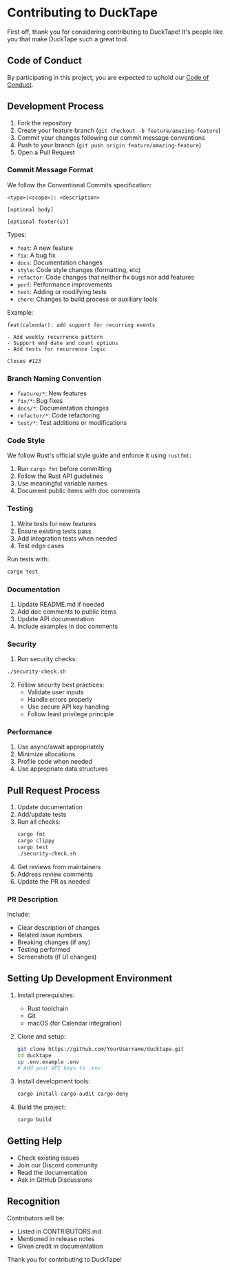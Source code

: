 # Contributing to DuckTape

First off, thank you for considering contributing to DuckTape! It's people like you that make DuckTape such a great tool.

## Code of Conduct

By participating in this project, you are expected to uphold our [Code of Conduct](CODE_OF_CONDUCT.md).

## Development Process

1. Fork the repository
2. Create your feature branch (`git checkout -b feature/amazing-feature`)
3. Commit your changes following our commit message conventions
4. Push to your branch (`git push origin feature/amazing-feature`)
5. Open a Pull Request

### Commit Message Format

We follow the Conventional Commits specification:

```
<type>(<scope>): <description>

[optional body]

[optional footer(s)]
```

Types:
- `feat`: A new feature
- `fix`: A bug fix
- `docs`: Documentation changes
- `style`: Code style changes (formatting, etc)
- `refactor`: Code changes that neither fix bugs nor add features
- `perf`: Performance improvements
- `test`: Adding or modifying tests
- `chore`: Changes to build process or auxiliary tools

Example:
```
feat(calendar): add support for recurring events

- Add weekly recurrence pattern
- Support end date and count options
- Add tests for recurrence logic

Closes #123
```

### Branch Naming Convention

- `feature/*`: New features
- `fix/*`: Bug fixes
- `docs/*`: Documentation changes
- `refactor/*`: Code refactoring
- `test/*`: Test additions or modifications

### Code Style

We follow Rust's official style guide and enforce it using `rustfmt`:

1. Run `cargo fmt` before committing
2. Follow the Rust API guidelines
3. Use meaningful variable names
4. Document public items with doc comments

### Testing

1. Write tests for new features
2. Ensure existing tests pass
3. Add integration tests when needed
4. Test edge cases

Run tests with:
```bash
cargo test
```

### Documentation

1. Update README.md if needed
2. Add doc comments to public items
3. Update API documentation
4. Include examples in doc comments

### Security

1. Run security checks:
```bash
./security-check.sh
```

2. Follow security best practices:
   - Validate user inputs
   - Handle errors properly
   - Use secure API key handling
   - Follow least privilege principle

### Performance

1. Use async/await appropriately
2. Minimize allocations
3. Profile code when needed
4. Use appropriate data structures

## Pull Request Process

1. Update documentation
2. Add/update tests
3. Run all checks:
   ```bash
   cargo fmt
   cargo clippy
   cargo test
   ./security-check.sh
   ```
4. Get reviews from maintainers
5. Address review comments
6. Update the PR as needed

### PR Description

Include:
- Clear description of changes
- Related issue numbers
- Breaking changes (if any)
- Testing performed
- Screenshots (if UI changes)

## Setting Up Development Environment

1. Install prerequisites:
   - Rust toolchain
   - Git
   - macOS (for Calendar integration)

2. Clone and setup:
   ```bash
   git clone https://github.com/YourUsername/ducktape.git
   cd ducktape
   cp .env.example .env
   # Add your API keys to .env
   ```

3. Install development tools:
   ```bash
   cargo install cargo-audit cargo-deny
   ```

4. Build the project:
   ```bash
   cargo build
   ```

## Getting Help

- Check existing issues
- Join our Discord community
- Read the documentation
- Ask in GitHub Discussions

## Recognition

Contributors will be:
- Listed in CONTRIBUTORS.md
- Mentioned in release notes
- Given credit in documentation

Thank you for contributing to DuckTape!